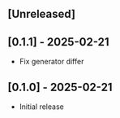 ## [Unreleased]

## [0.1.1] - 2025-02-21

- Fix generator differ

## [0.1.0] - 2025-02-21

- Initial release

